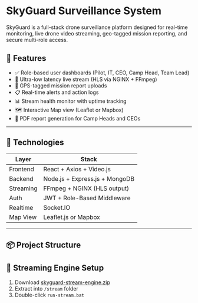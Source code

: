# SkyGuard Surveillance System

SkyGuard is a full-stack drone surveillance platform designed for real-time monitoring, live drone video streaming, geo-tagged mission reporting, and secure multi-role access.

## 🚀 Features

- ✅ Role-based user dashboards (Pilot, IT, CEO, Camp Head, Team Lead)
- 📡 Ultra-low latency live stream (HLS via NGINX + FFmpeg)
- 📍 GPS-tagged mission report uploads
- 📋 Real-time alerts and action logs
- 📊 Stream health monitor with uptime tracking
- 🗺️ Interactive Map view (Leaflet or Mapbox)
- 📁 PDF report generation for Camp Heads and CEOs

---

## 🧰 Technologies

| Layer       | Stack                            |
|-------------|----------------------------------|
| Frontend    | React + Axios + Video.js         |
| Backend     | Node.js + Express.js + MongoDB   |
| Streaming   | FFmpeg + NGINX (HLS output)      |
| Auth        | JWT + Role-Based Middleware      |
| Realtime    | Socket.IO                        |
| Map View    | Leaflet.js or Mapbox             |

---

## 📦 Project Structure

## 🎥 Streaming Engine Setup

1. Download [skyguard-stream-engine.zip](https://drive.google.com/file/d/1J_b726cGp1bK6yr5ZM3FMN0LtA5QbOvs/view?usp=sharing)
2. Extract into `/stream` folder
3. Double-click `run-stream.bat`
